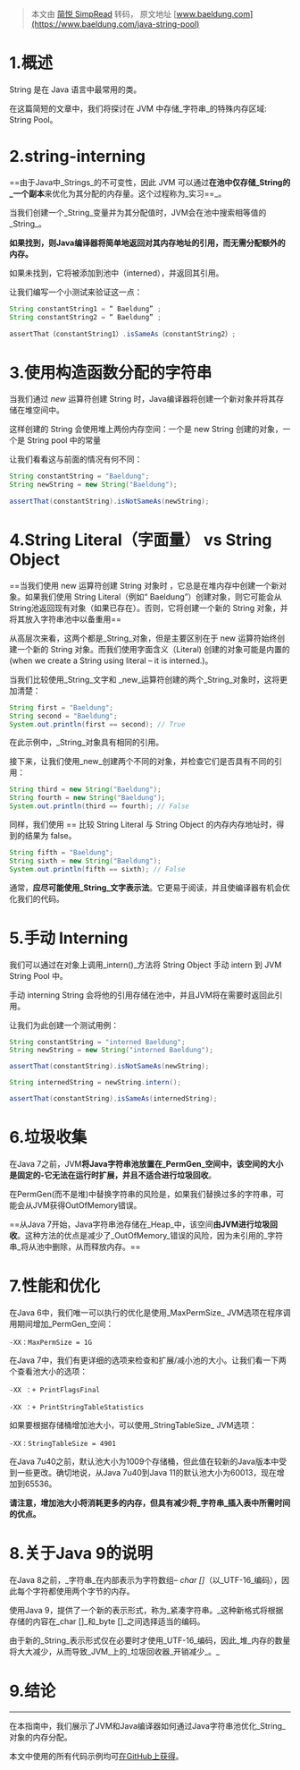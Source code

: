 > 本文由 [简悦 SimpRead](http://ksria.com/simpread/) 转码， 原文地址 [www.baeldung.com](https://www.baeldung.com/java-string-pool)

# 1.概述


String 是在 Java 语言中最常用的类。

在这篇简短的文章中，我们将探讨在 JVM 中存储_字符串_的特殊内存区域: String Pool。

# 2.string-interning


==由于Java中_Strings_的不可变性，因此 JVM 可以通过**在池中仅存储_String的_一个副本**来优化为其分配的内存量。这个过程称为_实习==_。

当我们创建一个_String_变量并为其分配值时，JVM会在池中搜索相等值的_String_。

**如果找到，则Java编译器将简单地返回对其内存地址的引用，而无需分配额外的内存。**

如果未找到，它将被添加到池中（interned），并返回其引用。

让我们编写一个小测试来验证这一点：

```java
String constantString1 = “ Baeldung” ;
String constantString2 = “ Baeldung” ;
        
assertThat（constantString1）.isSameAs（constantString2）;
```

# 3.使用构造函数分配的字符串


当我们通过 _new_ 运算符创建 String 时，Java编译器将创建一个新对象并将其存储在堆空间中。

这样创建的 String 会使用堆上两份内存空间：一个是 new String 创建的对象，一个是 String pool 中的常量

让我们看看这与前面的情况有何不同：

```java
String constantString = "Baeldung";
String newString = new String("Baeldung");
 
assertThat(constantString).isNotSameAs(newString);
```

# 4.String Literal（字面量） vs String Object

==当我们使用 new 运算符创建 String 对象时 ，它总是在堆内存中创建一个新对象。如果我们使用 String Literal（例如“ Baeldung”）创建对象，则它可能会从String池返回现有对象（如果已存在）。否则，它将创建一个新的 String 对象，并将其放入字符串池中以备重用==

从高层次来看，这两个都是_String_对象，但是主要区别在于 new 运算符始终创建一个新的 String 对象。而我们使用字面含义（Literal) 创建的对象可能是内置的 (when we create a String using literal – it is interned.)。

当我们比较使用_String_文字和 _new_运算符创建的两个_String_对象时，这将更加清楚：

```java
String first = "Baeldung"; 
String second = "Baeldung"; 
System.out.println(first == second); // True
```

在此示例中，_String_对象具有相同的引用。

接下来，让我们使用_new_创建两个不同的对象，并检查它们是否具有不同的引用：

```java
String third = new String("Baeldung");
String fourth = new String("Baeldung"); 
System.out.println(third == fourth); // False
```

同样，我们使用 == 比较 String Literal 与 String Object 的内存内存地址时，得到的结果为 false。
```java
String fifth = "Baeldung";
String sixth = new String("Baeldung");
System.out.println(fifth == sixth); // False
```

通常，**应尽可能使用_String_文字表示法**。它更易于阅读，并且使编译器有机会优化我们的代码。

# 5.手动 Interning

我们可以通过在对象上调用_intern()_方法将 String Object 手动 intern 到 JVM String Pool 中。

手动 interning String 会将他的引用存储在池中，并且JVM将在需要时返回此引用。

让我们为此创建一个测试用例：

```java
String constantString = "interned Baeldung";
String newString = new String("interned Baeldung");

assertThat(constantString).isNotSameAs(newString);

String internedString = newString.intern();

assertThat(constantString).isSameAs(internedString);
```

# 6.垃圾收集

在Java 7之前，JVM**将Java字符串池放置在_PermGen_空间中，该空间的大小是固定的-它无法在运行时扩展，并且不适合进行垃圾回收**。

在PermGen(而不是堆)中替换字符串的风险是，如果我们替换过多的字符串，可能会从JVM获得OutOfMemory错误。

==从Java 7开始，Java字符串池存储在_Heap_中，该空间**由JVM进行垃圾回收**。这种方法的优点是减少了_OutOfMemory_错误的风险，因为未引用的_字符串_将从池中删除，从而释放内存。==

# 7.性能和优化
在Java 6中，我们唯一可以执行的优化是使用_MaxPermSize_ JVM选项在程序调用期间增加_PermGen_空间：

```
-XX：MaxPermSize = 1G
```

在Java 7中，我们有更详细的选项来检查和扩展/减小池的大小。让我们看一下两个查看池大小的选项：

```
-XX ：+ PrintFlagsFinal
```

```
-XX ：+ PrintStringTableStatistics
```

如果要根据存储桶增加池大小，可以使用_StringTableSize_ JVM选项：

```
-XX：StringTableSize = 4901
```

在Java 7u40之前，默认池大小为1009个存储桶，但此值在较新的Java版本中受到一些更改。确切地说，从Java 7u40到Java 11的默认池大小为60013，现在增加到65536。

**请注意，增加池大小将消耗更多的内存，但具有减少将_字符串_插入表中所需时间的优点。**

# 8.关于Java 9的说明

在Java 8之前，_字符串_在内部表示为字符数组– _char []_（以_UTF-16_编码），因此每个字符都使用两个字节的内存。

使用Java 9，提供了一个新的表示形式，称为_紧凑字符串。_这种新格式将根据存储的内容在_char []_和_byte []_之间选择适当的编码。

由于新的_String_表示形式仅在必要时才使用_UTF-16_编码，因此_堆_内存的数量将大大减少，从而导致_JVM_上的_垃圾回收器_开销减少_。_

# 9.结论
-----------------------

在本指南中，我们展示了JVM和Java编译器如何通过Java字符串池优化_String_对象的内存分配。

本文中使用的所有代码示例均可[在GitHub上获得](https://github.com/eugenp/tutorials/tree/master/core-java-modules/core-java-strings)。